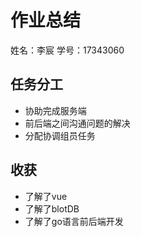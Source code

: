 # 作业总结

姓名：李宸
学号：17343060

## 任务分工

- 协助完成服务端
- 前后端之间沟通问题的解决
- 分配协调组员任务



## 收获

-  了解了vue
- 了解了blotDB
-  了解了go语言前后端开发
